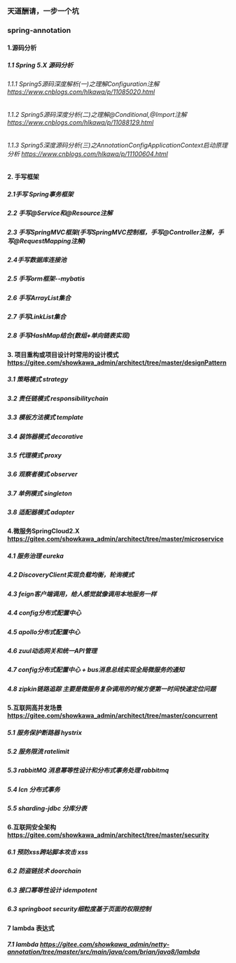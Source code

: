 ### 天道酬请，一步一个坑
### spring-annotation

#### 1.源码分析
##### 1.1 Spring 5.X 源码分析
###### 1.1.1 Spring5源码深度解析(一)之理解Configuration注解   https://www.cnblogs.com/hlkawa/p/11085020.html
###### 1.1.2 Spring5源码深度分析(二)之理解@Conditional,@Import注解   https://www.cnblogs.com/hlkawa/p/11088129.html
###### 1.1.3 Spring5深度源码分析(三)之AnnotationConfigApplicationContext启动原理分析   https://www.cnblogs.com/hlkawa/p/11100604.html

#### 2. 手写框架 
##### 2.1手写 Spring事务框架
##### 2.2 手写@Service和@Resource注解
##### 2.3 手写SpringMVC框架(手写SpringMVC控制框，手写@Controller注解，手写@RequestMapping注解)
##### 2.4手写数据库连接池
##### 2.5 手写orm框架--mybatis
##### 2.6 手写ArrayList集合
##### 2.7 手写LinkList集合
##### 2.8 手写HashMap结合(数组+单向链表实现)

#### 3. 项目重构或项目设计时常用的设计模式 https://gitee.com/showkawa_admin/architect/tree/master/designPattern
##### 3.1 策略模式 strategy
##### 3.2 责任链模式 responsibilitychain
##### 3.3 模板方法模式 template
##### 3.4 装饰器模式 decorative
##### 3.5 代理模式 proxy
##### 3.6 观察者模式 observer
##### 3.7 单例模式 singleton
##### 3.8 适配器模式 adapter

#### 4.微服务SpringCloud2.X  https://gitee.com/showkawa_admin/architect/tree/master/microservice
##### 4.1 服务治理 eureka
##### 4.2 DiscoveryClient实现负载均衡，轮询模式
##### 4.3 feign客户端调用，给人感觉就像调用本地服务一样
##### 4.4 config分布式配置中心
##### 4.5 apollo分布式配置中心
##### 4.6 zuul动态网关和统一API管理
##### 4.7 config分布式配置中心 + bus消息总线实现全局微服务的通知
##### 4.8 zipkin链路追踪 主要是微服务复杂调用的时候方便第一时间快速定位问题

#### 5.互联网高并发场景  https://gitee.com/showkawa_admin/architect/tree/master/concurrent
##### 5.1 服务保护断路器 hystrix
##### 5.2 服务限流 ratelimit
##### 5.3 rabbitMQ 消息幂等性设计和分布式事务处理 rabbitmq
##### 5.4 lcn 分布式事务
##### 5.5 sharding-jdbc 分库分表

#### 6.互联网安全架构  https://gitee.com/showkawa_admin/architect/tree/master/security
##### 6.1 预防xss跨站脚本攻击 xss
##### 6.2 防盗链技术 doorchain
##### 6.3 接口幂等性设计 idempotent
##### 6.3 springboot security细粒度基于页面的权限控制

#### 7 lambda 表达式
##### 7.1 lambda https://gitee.com/showkawa_admin/netty-annotation/tree/master/src/main/java/com/brian/java8/lambda
